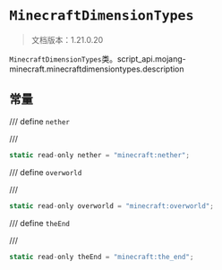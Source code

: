 # `MinecraftDimensionTypes`

> 文档版本：1.21.0.20

`MinecraftDimensionTypes`类。script_api.mojang-minecraft.minecraftdimensiontypes.description

## 常量

/// define
`nether`


///

```js
static read-only nether = "minecraft:nether";
```


/// define
`overworld`


///

```js
static read-only overworld = "minecraft:overworld";
```


/// define
`theEnd`


///

```js
static read-only theEnd = "minecraft:the_end";
```

